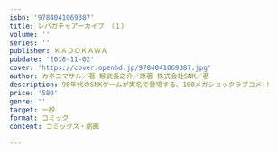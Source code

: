 ```yaml
---
isbn: '9784041069387'
title: レバガチャアーカイブ　（１）
volume: ''
series: ''
publisher: ＫＡＤＯＫＡＷＡ
pubdate: '2018-11-02'
cover: 'https://cover.openbd.jp/9784041069387.jpg'
author: カネコマサル／著 鯨武長之介／原著 株式会社SNK／著
description: 90年代のSNKゲームが実名で登場する、100メガショックラブコメ!!
price: '580'
genre: ''
target: 一般
format: コミック
content: コミックス・劇画

---
```

